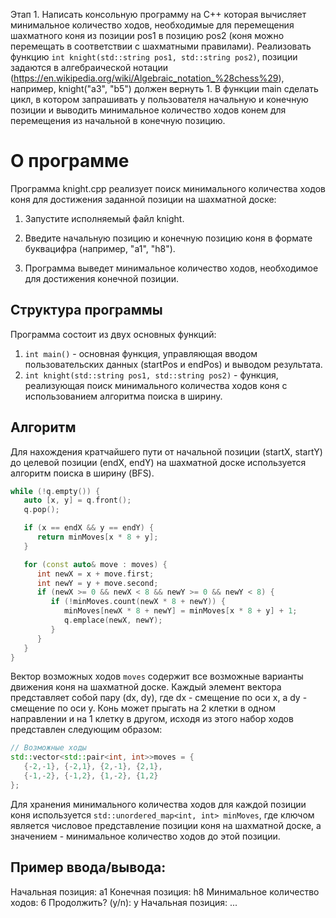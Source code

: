 Этап 1. Написать консольную программу на C++ которая вычисляет минимальное количество ходов, необходимые для перемещения шахматного коня из позиции pos1 в позицию pos2 (коня можно перемещать в соответствии с шахматными правилами). Реализовать функцию ```int knight(std::string pos1, std::string pos2)```, позиции задаются в алгебраической нотации (https://en.wikipedia.org/wiki/Algebraic_notation_%28chess%29), например, knight("a3", "b5") должен вернуть 1. В функции main сделать цикл, в котором запрашивать у пользователя начальную и конечную позиции и выводить минимальное количество ходов конем для перемещения из начальной в конечную позицию.

О программе
===========================

Программа knight.cpp реализует поиск минимального количества ходов коня для достижения заданной позиции на шахматной доске:
   
1. Запустите исполняемый файл knight.

2. Введите начальную позицию и конечную позицию коня в формате буквацифра (например, "a1", "h8").

3. Программа выведет минимальное количество ходов, необходимое для достижения конечной позиции.


Структура программы
-------------------
Программа состоит из двух основных функций:
1. ```int main()``` - основная функция, управляющая вводом пользовательских данных (startPos и endPos) и выводом результата.
2. ```int knight(std::string pos1, std::string pos2)``` - функция, реализующая поиск минимального количества ходов коня с использованием алгоритма поиска в ширину.

Алгоритм
-------------------
Для нахождения кратчайшего пути от начальной позиции (startX, startY) до целевой позиции (endX, endY) на шахматной доске используется алгоритм поиска в ширину (BFS).
``` cpp
while (!q.empty()) {
   auto [x, y] = q.front();
   q.pop();

   if (x == endX && y == endY) {
      return minMoves[x * 8 + y];
   }

   for (const auto& move : moves) {
      int newX = x + move.first;
      int newY = y + move.second;
      if (newX >= 0 && newX < 8 && newY >= 0 && newY < 8) {
         if (!minMoves.count(newX * 8 + newY)) {
            minMoves[newX * 8 + newY] = minMoves[x * 8 + y] + 1;
            q.emplace(newX, newY);
         }
      }
   }
}
```

Вектор возможных ходов `moves` содержит все возможные варианты движения коня на шахматной доске. Каждый элемент вектора представляет собой пару (dx, dy), где dx - смещение по оси x, а dy - смещение по оси y. Конь может прыгать на 2 клетки в одном направлении и на 1 клетку в другом, исходя из этого набор ходов представлен следующим образом:
```cpp
// Возможные ходы
std::vector<std::pair<int, int>>moves = {
   {-2,-1}, {-2,1}, {2,-1}, {2,1},
   {-1,-2}, {-1,2}, {1,-2}, {1,2}
};
```

Для хранения минимального количества ходов для каждой позиции коня используется `std::unordered_map<int, int> minMoves`, где ключом является числовое представление позиции коня на шахматной доске, а значением - минимальное количество ходов до этой позиции.

Пример ввода/вывода:
--------------------
Начальная позиция: a1
Конечная позиция: h8
Минимальное количество ходов: 6
Продолжить? (y/n): y
Начальная позиция:
...
